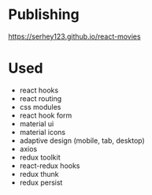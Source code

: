 # Publishing

https://serhey123.github.io/react-movies

# Used

- react hooks
- react routing
- css modules
- react hook form
- material ui
- material icons
- adaptive design (mobile, tab, desktop)
- axios
- redux toolkit
- react-redux hooks
- redux thunk
- redux persist
